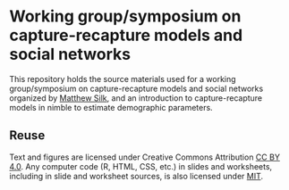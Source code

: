 # Working group/symposium on capture-recapture models and social networks

This repository holds the source materials used for a working group/symposium on capture-recapture models and social networks organized by [Matthew Silk](https://mattjsilk.weebly.com/), and an introduction to capture-recapture models in nimble to estimate demographic parameters.
 
## Reuse

Text and figures are licensed under Creative Commons Attribution [CC BY 4.0](https://creativecommons.org/licenses/by/4.0/). Any computer code (R, HTML, CSS, etc.) in slides and worksheets, including in slide and worksheet sources, is also licensed under [MIT](https://github.com/oliviergimenez/NETDEM-workshop-survival-nimble/blob/master/LICENSE.md).
